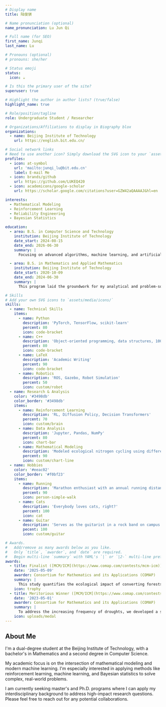 ```yaml
---
# Display name
title: 陆俊骐

# Name pronunciation (optional)
name_pronunciation: Lu Jun Qi

# Full name (for SEO)
first_name: Junqi
last_name: Lu

# Pronouns (optional)
# pronouns: she/her

# Status emoji
status:
  icon: ☕️

# Is this the primary user of the site?
superuser: true

# Highlight the author in author lists? (true/false)
highlight_name: true

# Role/position/tagline
role: Undergraduate Student / Researcher

# Organizations/Affiliations to display in Biography blox
organizations:
  - name: Beijing Institute of Technology
    url: https://english.bit.edu.cn/

# Social network links
# Need to use another icon? Simply download the SVG icon to your `assets/media/icons/` folder.
profiles:
  - icon: at-symbol
    url: 'mailto:junqi_lu@bit.edu.cn'
    label: E-mail Me
  - icon: brands/github
    url: https://github.com/LUKEQ420
  - icon: academicons/google-scholar
    url: https://scholar.google.com/citations?user=GZW42aQAAAAJ&hl=en

interests:
  - Mathematical Modeling
  - Reinforcement Learning
  - Reliability Engineering
  - Bayesian Statistics

education:
  - area: B.S. in Computer Science and Technology
    institution: Beijing Institute of Technology
    date_start: 2024-08-15
    date_end: 2026-06-30
    summary: |
      Focusing on advanced algorithms, machine learning, and artificial intelligence. This dual-degree program provides a strong foundation for my current research in Embodied AI and RL.

  - area: B.S. in Mathematics and Applied Mathematics
    institution: Beijing Institute of Technology
    date_start: 2020-10-09
    date_end: 2024-06-30
    summary: |
      This program laid the groundwork for my analytical and problem-solving skills, which were instrumental in my early research endeavors and success in international math competitions.

# Skills
# Add your own SVG icons to `assets/media/icons/`
skills:
  - name: Technical Skills
    items:
      - name: Python
        description: 'PyTorch, TensorFlow, scikit-learn'
        percent: 80 
        icon: code-bracket
      - name: C++
        description: 'Object-oriented programming, data structures, 100+ LeetCode problems'
        percent: 80 
        icon: code-bracket
      - name: LaTeX
        description: 'Academic Writing'
        percent: 90
        icon: code-bracket
      - name: Robotics
        description: 'ROS, Gazebo, Robot Simulation'
        percent: 50
        icon: custom/robot
  - name: Research & Analysis
    color: '#3498db'
    color_border: '#3498db'
    items:
      - name: Reinforcement Learning
        description: 'RL, Diffusion Policy, Decision Transformers'
        percent: 70 
        icon: custom/brain
      - name: Data Analysis
        description: 'Jupyter, Pandas, NumPy'
        percent: 80
        icon: chart-bar
      - name: Mathematical Modeling
        description: 'Modeled ecological nitrogen cycling using differential equations in MCM/ICM. Awarded Finalist and ranked Top 1.96% of 27,456 teams worldwide.'
        percent: 90
        icon: custom/chart-line
  - name: Hobbies
    color: '#eeac02'
    color_border: '#f0bf23'
    items:
      - name: Running
        description: 'Marathon enthusiast with an annual running distance of over 1000km.'
        percent: 90
        icon: person-simple-walk
      - name: Cats
        description: 'Everybody loves cats, right?'
        percent: 100
        icon: cat
      - name: Guitar
        description: 'Serves as the guitarist in a rock band on campus.'
        pecent: 100
        icon: custom/guitar

# Awards.
#   Add/remove as many awards below as you like.
#   Only `title`, `awarder`, and `date` are required.
#   Begin multi-line `summary` with YAML's `|` or `|2-` multi-line prefix and indent 2 spaces below.
awards:
  - title: Finalist ([MCM/ICM](https://www.comap.com/contests/mcm-icm)) <br> Top 1.96% of 27,456 teams worldwide
    date: '2025-05-09'
    awarder: Consortium for Mathematics and its Applications (COMAP)
    summary: |
      This study quantifies the ecological impact of converting forests to farmland by focusing on nitrogen cycling, a key indicator of ecosystem health. We developed three dynamic models using modified Lotka-Volterra equations: a **Forest Ecosystem Nitrogen Cycle Model (FENCM)**, an **Agricultural Ecosystem Nitrogen Cycle Model (AENCM)** incorporating human interventions, and a more complex **Agricultural Ecosystem-Food Web-Nitrogen Cycle Model (AE-FW-NCM)**. Our comparative analysis of these models highlights the trade-offs between agricultural yield, biodiversity, and sustainability, and concludes with practical recommendations for farmers. The TeX source and numerical simulation code are [open-sourced on GitHub](https://github.com/LUKEQ420/MCM-ICM-2025-E-Nitrogen-Cycling-Model).
    icon: trophy
  - title: Meritorious Winner ([MCM/ICM](https://www.comap.com/contests/mcm-icm)) <br> Top 9.29% of 20,858 teams worldwide
    date: '2023-05-01'
    awarder: Consortium for Mathematics and its Applications (COMAP)
    summary: |
      To address the increasing frequency of droughts, we developed a series of mathematical models to predict the viability of plant communities under various climate scenarios. Our approach included a **Soil-Water Model (SWM)** based on Darcy's Law and an **Improved Population Lotka-Volterra Model (PLVM)** that accounts for species competition. We combined these into a comprehensive **Plant Soil Moisture Competition Model (PSMCM)** to solve real-world problems related to drought mitigation and sustainable land-use planning. Our study provides valuable insights into the composition of drought-resistant plant communities and can assist in conservation efforts in arid regions.
    icon: uploads/medal
---
```


## About Me
I'm a dual-degree student at the Beijing Institute of Technology, with a bachelor's in Mathematics  and a second degree in Computer Science.

My academic focus is on the intersection of mathematical modeling and modern machine learning. I'm especially interested in applying methods like reinforcement learning, machine learning, and Bayesian statistics to solve complex, real-world problems.

I am currently seeking master's and Ph.D. programs where I can apply my interdisciplinary background to address high-impact research questions. Please feel free to reach out for any potential collaborations.